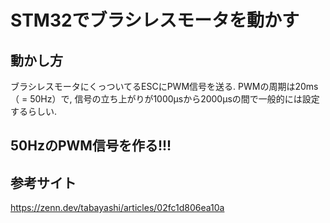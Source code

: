 # STM32でブラシレスモータを動かす

## 動かし方
ブラシレスモータにくっついてるESCにPWM信号を送る.
PWMの周期は20ms（ = 50Hz）で, 信号の立ち上がりが1000μsから2000μsの間で一般的には設定するらしい.

## 50HzのPWM信号を作る!!!


## 参考サイト
https://zenn.dev/tabayashi/articles/02fc1d806ea10a